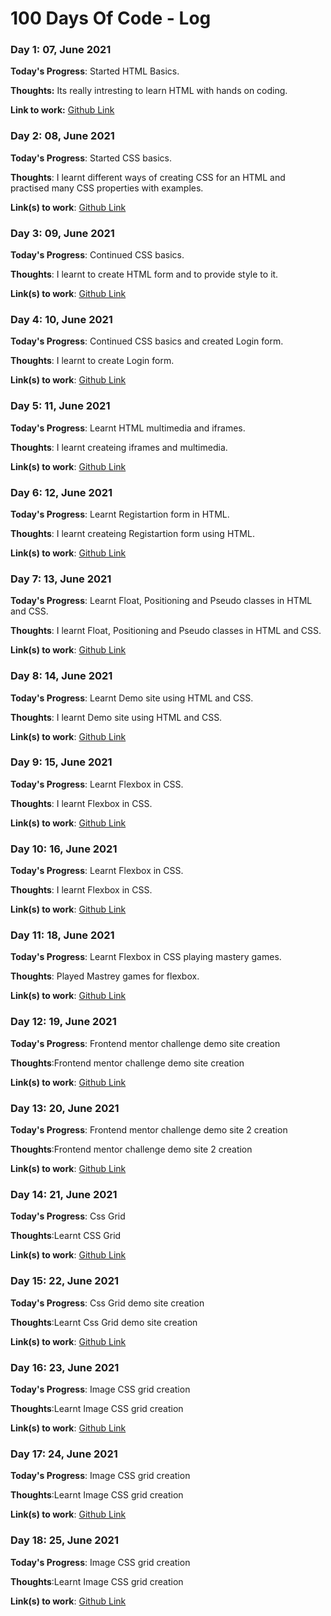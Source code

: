# 100 Days Of Code - Log

### Day 1: 07, June 2021

**Today's Progress**: Started HTML Basics.

**Thoughts:** Its really intresting to learn HTML with hands on coding.

**Link to work:** [Github Link](https://github.com/CLNandeesh/WebDevChallenge/tree/master/HTML)

### Day 2: 08, June 2021 


**Today's Progress**: Started CSS basics.

**Thoughts**: I learnt different ways of creating CSS for an HTML and practised many CSS properties with examples.

**Link(s) to work**: [Github Link](https://github.com/CLNandeesh/WebDevChallenge/tree/master/CSS)


### Day 3: 09, June 2021 


**Today's Progress**: Continued CSS basics.

**Thoughts**: I learnt to create HTML form and to provide style to it.

**Link(s) to work**: [Github Link](https://github.com/CLNandeesh/WebDevChallenge/tree/master/CSS)

### Day 4: 10, June 2021 


**Today's Progress**: Continued CSS basics and created Login form.

**Thoughts**: I learnt to create Login form.

**Link(s) to work**: [Github Link](https://github.com/CLNandeesh/WebDevChallenge/tree/master/CSS)


### Day 5: 11, June 2021 


**Today's Progress**: Learnt HTML multimedia and iframes.

**Thoughts**: I learnt createing iframes and multimedia.

**Link(s) to work**: [Github Link](https://github.com/CLNandeesh/WebDevChallenge)

### Day 6: 12, June 2021 


**Today's Progress**: Learnt Registartion form in HTML.

**Thoughts**: I learnt createing Registartion form using HTML.

**Link(s) to work**: [Github Link](
https://github.com/CLNandeesh/WebDevChallenge)

### Day 7: 13, June 2021 


**Today's Progress**: Learnt Float, Positioning and Pseudo classes in HTML and CSS.

**Thoughts**: I learnt Float, Positioning and Pseudo classes in HTML and CSS.

**Link(s) to work**: [Github Link](
https://github.com/CLNandeesh/WebDevChallenge)

### Day 8: 14, June 2021 


**Today's Progress**: Learnt Demo site using HTML and CSS.

**Thoughts**: I learnt Demo site using HTML and CSS.

**Link(s) to work**: [Github Link](
https://github.com/CLNandeesh/WebDevChallenge)

### Day 9: 15, June 2021 


**Today's Progress**: Learnt Flexbox in CSS.

**Thoughts**: I learnt Flexbox in CSS.

**Link(s) to work**: [Github Link](
https://github.com/CLNandeesh/WebDevChallenge/tree/master/DayProgress/Day4Website)


### Day 10: 16, June 2021 


**Today's Progress**: Learnt Flexbox in CSS.

**Thoughts**: I learnt Flexbox in CSS.

**Link(s) to work**: [Github Link](
https://github.com/CLNandeesh/WebDevChallenge/tree/master/DayProgress)

### Day 11: 18, June 2021 


**Today's Progress**: Learnt Flexbox in CSS playing mastery games.

**Thoughts**: Played Mastrey games for flexbox.

**Link(s) to work**: [Github Link](
https://github.com/CLNandeesh/WebDevChallenge/tree/master/DayProgress)

### Day 12: 19, June 2021 


**Today's Progress**: Frontend mentor challenge demo site creation

**Thoughts**:Frontend mentor challenge demo site creation

**Link(s) to work**: [Github Link](
https://github.com/CLNandeesh/WebDevChallenge/tree/master/DayProgress)


### Day 13: 20, June 2021 


**Today's Progress**: Frontend mentor challenge demo site 2 creation

**Thoughts**:Frontend mentor challenge demo site  2 creation

**Link(s) to work**: [Github Link](
https://github.com/CLNandeesh/WebDevChallenge/tree/master/DayProgress)

### Day 14: 21, June 2021 


**Today's Progress**: Css Grid

**Thoughts**:Learnt CSS Grid

**Link(s) to work**: [Github Link](
https://github.com/CLNandeesh/WebDevChallenge/tree/master/DayProgress)


### Day 15: 22, June 2021 


**Today's Progress**: Css Grid demo site creation

**Thoughts**:Learnt Css Grid demo site creation

**Link(s) to work**: [Github Link](
https://github.com/CLNandeesh/WebDevChallenge/tree/master/DayProgress)

### Day 16: 23, June 2021 


**Today's Progress**: Image CSS grid creation

**Thoughts**:Learnt Image CSS grid creation

**Link(s) to work**: [Github Link](
https://github.com/CLNandeesh/WebDevChallenge/tree/master/DayProgress)


### Day 17: 24, June 2021 


**Today's Progress**: Image CSS grid creation

**Thoughts**:Learnt Image CSS grid creation

**Link(s) to work**: [Github Link](
https://github.com/CLNandeesh/WebDevChallenge/tree/master/DayProgress)

### Day 18: 25, June 2021 


**Today's Progress**: Image CSS grid creation

**Thoughts**:Learnt Image CSS grid creation

**Link(s) to work**: [Github Link](
https://github.com/CLNandeesh/WebDevChallenge/tree/master/DayProgress)







